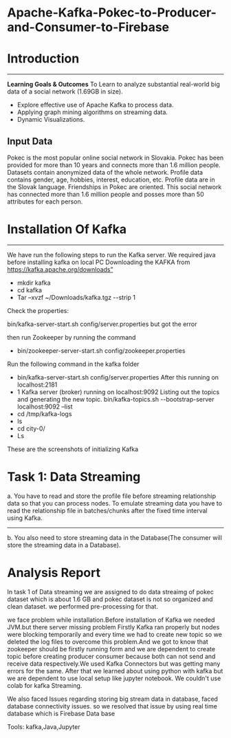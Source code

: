 # Apache-Kafka-Pokec-to-Producer-and-Consumer-to-Firebase
# Introduction

---

**Learning Goals & Outcomes**
To Learn to analyze substantial real-world big data of a social network (1.69GB in
size).
- Explore effective use of Apache Kafka to process data.
- Applying graph mining algorithms on streaming data.
- Dynamic Visualizations.



## Input Data

Pokec is the most popular online social network in Slovakia. Pokec has been
provided for more than 10 years and connects more than 1.6 million people. Datasets
contain anonymized data of the whole network. Profile data contains gender, age,
hobbies, interest, education, etc. Profile data are in the Slovak language. Friendships in
Pokec are oriented.
This social network has connected more than 1.6 million people and posses more
than 50 attributes for each person.


# Installation Of Kafka

---



We have run the following steps to run the Kafka server.
We required java before installing kafka on local PC
Downloading the KAFKA  from https://kafka.apache.org/downloads”


-	mkdir kafka 
-	cd kafka
-	Tar –xvzf ~/Downloads/kafka.tgz --strip 1


Check the properties:

bin/kafka-server-start.sh config/server.properties but got the error 


then run Zookeeper by running the command

-	bin/zookeeper-server-start.sh config/zookeeper.properties

Run the  following command in the kafka folder

-	bin/kafka-server-start.sh config/server.properties
After this running on localhost:2181 
- 1 Kafka server (broker) running on localhost:9092
Listing out the topics and generating the new topic.
bin/kafka-topics.sh --bootstrap-server localhost:9092 –list
-	cd /tmp/kafka-logs 
-	 ls 
-	 cd city-0/ 
-	Ls





These are the screenshots of initializing Kafka

# Task 1: Data Streaming
a. You have to read and store the profile file before streaming relationship data so
that you can process nodes. To emulate streaming data you have to read the
relationship file in batches/chunks after the fixed time interval using Kafka.

---


b. You also need to store streaming data in the Database(The consumer will store the
streaming data in a Database).

# Analysis Report



In task 1 of Data streaming we are assigned to do data streaimg of pokec dataset which is about 1.6 GB and pokec dataset is not so organized and clean dataset. we performed pre-processing for that. 

we face problem while installation.Before installation of Kafka we needed JVM.but there server missing problem Firstly Kafka ran properly but nodes were blocking temporarily and every time we had to create new topic so we deleted the log files to overcome this problem.And we got to know that zookeeper should be firstly running form and we are dependent to create topic before creating producer consumer because both can not send and receive data respectively.We used Kafka Connectors but was getting many errors for the same. After that we learned about using python with kafka but we are dependent to use local setup like jupyter notebook. We couldn't use colab for kafka Streaming. 

We also faced Issues regarding storing big stream data in database, faced database connectivity issues. so we resolved that issue by using real time database which is Firebase Data base


Tools: kafka,Java,Jupyter

